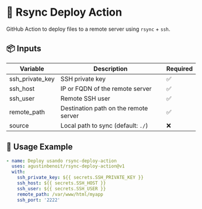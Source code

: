 # 🚀 Rsync Deploy Action

GitHub Action to deploy files to a remote server using `rsync` + `ssh`.

## 📦 Inputs

| Variable         | Description                              | Required |
|------------------|------------------------------------------|----------|
| ssh_private_key  | SSH private key                          | ✅       |
| ssh_host         | IP or FQDN of the remote server          | ✅       |
| ssh_user         | Remote SSH user                          | ✅       |
| remote_path      | Destination path on the remote server    | ✅       |
| source           | Local path to sync (default: `./`)       | ❌       |

## 🧪 Usage Example

```yaml
- name: Deploy usando rsync-deploy-action
  uses: agustinbenoit/rsync-deploy-action@v1
  with:
    ssh_private_key: ${{ secrets.SSH_PRIVATE_KEY }}
    ssh_host: ${{ secrets.SSH_HOST }}
    ssh_user: ${{ secrets.SSH_USER }}
    remote_path: /var/www/html/myapp
    ssh_port: '2222'

